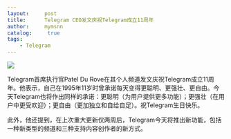```yaml
---
layout:     post
title:      Telegram CEO发文庆祝Telegram成立11周年
author:     mymsnn
catalog: 	 true
tags:
    - Telegram
---
```

![](https://pic.imgdb.cn/item/66bca512d9c307b7e9dbc14c.jpg)

Telegram首席执行官Patel Du Rove在其个人频道发文庆祝Telegram成立11周年。他表示，自己在1995年11岁时曾承诺每天变得更聪明、更强壮、更自由。今天Telegram也将作出同样的承诺：更聪明（为用户提供更多功能）；更强壮（在用户中更受欢迎）；更自由（更加独立和自给自足）。祝Telegram生日快乐。

此外，他还提到，在上次重大更新仅两周后，Telegram今天将推出新功能，包括一种新类型的频道和三种支持内容创作者的新方式。

